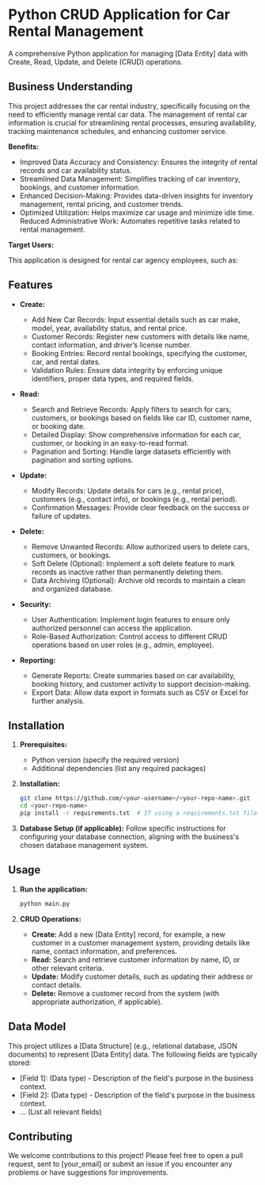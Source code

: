 # Python CRUD Application for Car Rental Management

A comprehensive Python application for managing [Data Entity] data with Create, Read, Update, and Delete (CRUD) operations.

## Business Understanding

This project addresses the car rental industry, specifically focusing on the need to efficiently manage rental car data. The management of rental car information is crucial for streamlining rental processes, ensuring availability, tracking maintenance schedules, and enhancing customer service.

**Benefits:**

* Improved Data Accuracy and Consistency: Ensures the integrity of rental records and car availability status.
* Streamlined Data Management: Simplifies tracking of car inventory, bookings, and customer information.
* Enhanced Decision-Making: Provides data-driven insights for inventory management, rental pricing, and customer trends.
* Optimized Utilization: Helps maximize car usage and minimize idle time.
Reduced Administrative Work: Automates repetitive tasks related to rental management.


**Target Users:**

This application is designed for rental car agency employees, such as:

## Features

* **Create:**
   *  Add New Car Records: Input essential details such as car make, model, year, availability status, and rental price.
   * Customer Records: Register new customers with details like name, contact information, and driver’s license number.
   * Booking Entries: Record rental bookings, specifying the customer, car, and rental dates.
   * Validation Rules: Ensure data integrity by enforcing unique identifiers, proper data types, and required fields.

* **Read:**
   * Search and Retrieve Records: Apply filters to search for cars, customers, or bookings based on fields like car ID, customer name, or booking date.
   * Detailed Display: Show comprehensive information for each car, customer, or booking in an easy-to-read format.
   * Pagination and Sorting: Handle large datasets efficiently with pagination and sorting options.

* **Update:**
    * Modify Records: Update details for cars (e.g., rental price), customers (e.g., contact info), or bookings (e.g., rental period).
    * Confirmation Messages: Provide clear feedback on the success or failure of updates.
 
* **Delete:**
    * Remove Unwanted Records: Allow authorized users to delete cars, customers, or bookings.
    * Soft Delete (Optional): Implement a soft delete feature to mark records as inactive rather than permanently deleting them.
    * Data Archiving (Optional): Archive old records to maintain a clean and organized database.

* **Security:**
    * User Authentication: Implement login features to ensure only authorized personnel can access the application.
    * Role-Based Authorization: Control access to different CRUD operations based on user roles (e.g., admin, employee).
 
* **Reporting:**
    * Generate Reports: Create summaries based on car availability, booking history, and customer activity to support decision-making.
    * Export Data: Allow data export in formats such as CSV or Excel for further analysis.


## Installation

1. **Prerequisites:**
    * Python version (specify the required version)
    * Additional dependencies (list any required packages)

2. **Installation:**
    ```bash
    git clone https://github.com/<your-username>/<your-repo-name>.git
    cd <your-repo-name>
    pip install -r requirements.txt  # If using a requirements.txt file
    ```

3. **Database Setup (if applicable):**
    Follow specific instructions for configuring your database connection, aligning with the business's chosen database management system.

## Usage

1. **Run the application:**
    ```bash
    python main.py
    ```

2. **CRUD Operations:**
    * **Create:** Add a new [Data Entity] record, for example, a new customer in a customer management system, providing details like name, contact information, and preferences.
    * **Read:** Search and retrieve customer information by name, ID, or other relevant criteria.
    * **Update:** Modify customer details, such as updating their address or contact details.
    * **Delete:** Remove a customer record from the system (with appropriate authorization, if applicable).

## Data Model
This project utilizes a [Data Structure] (e.g., relational database, JSON documents) to represent [Data Entity] data. The following fields are typically stored:
   * [Field 1]: (Data type) - Description of the field's purpose in the business context.
   * [Field 2]: (Data type) - Description of the field's purpose in the business context.
   * ... (List all relevant fields)

## Contributing
We welcome contributions to this project! Please feel free to open a pull request, sent to [your_email] or submit an issue if you encounter any problems or have suggestions for improvements.

